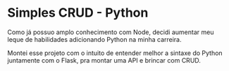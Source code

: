# Simples CRUD - Python

Como já possuo amplo conhecimento com Node, decidi aumentar meu leque de habilidades adicionando Python na minha carreira. 

Montei esse projeto com o intuito de entender melhor a sintaxe do Python juntamente com o Flask, pra montar uma API e brincar com CRUD.
